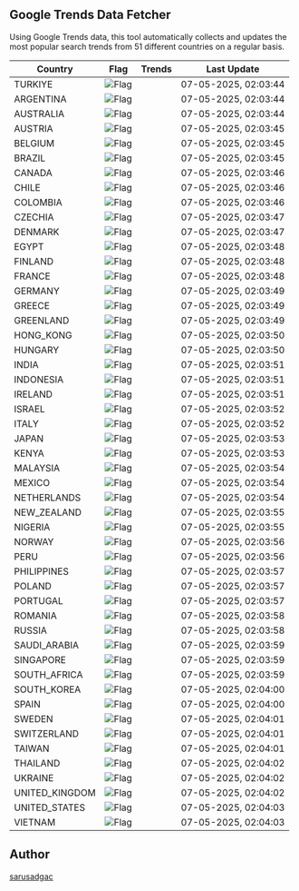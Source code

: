 
## Google Trends Data Fetcher

Using Google Trends data, this tool automatically collects and updates the most popular search trends from 51 different countries on a regular basis.


| Country | Flag | Trends | Last Update |
| --- | --- | --- | --- |
| TURKIYE | ![Flag](https://flagcdn.com/16x12/tr.png) |  | 07-05-2025, 02:03:44 |
| ARGENTINA | ![Flag](https://flagcdn.com/16x12/ar.png) |  | 07-05-2025, 02:03:44 |
| AUSTRALIA | ![Flag](https://flagcdn.com/16x12/au.png) |  | 07-05-2025, 02:03:44 |
| AUSTRIA | ![Flag](https://flagcdn.com/16x12/at.png) |  | 07-05-2025, 02:03:45 |
| BELGIUM | ![Flag](https://flagcdn.com/16x12/be.png) |  | 07-05-2025, 02:03:45 |
| BRAZIL | ![Flag](https://flagcdn.com/16x12/br.png) |  | 07-05-2025, 02:03:45 |
| CANADA | ![Flag](https://flagcdn.com/16x12/ca.png) |  | 07-05-2025, 02:03:46 |
| CHILE | ![Flag](https://flagcdn.com/16x12/cl.png) |  | 07-05-2025, 02:03:46 |
| COLOMBIA | ![Flag](https://flagcdn.com/16x12/co.png) |  | 07-05-2025, 02:03:46 |
| CZECHIA | ![Flag](https://flagcdn.com/16x12/cz.png) |  | 07-05-2025, 02:03:47 |
| DENMARK | ![Flag](https://flagcdn.com/16x12/dk.png) |  | 07-05-2025, 02:03:47 |
| EGYPT | ![Flag](https://flagcdn.com/16x12/eg.png) |  | 07-05-2025, 02:03:48 |
| FINLAND | ![Flag](https://flagcdn.com/16x12/fi.png) |  | 07-05-2025, 02:03:48 |
| FRANCE | ![Flag](https://flagcdn.com/16x12/fr.png) |  | 07-05-2025, 02:03:48 |
| GERMANY | ![Flag](https://flagcdn.com/16x12/de.png) |  | 07-05-2025, 02:03:49 |
| GREECE | ![Flag](https://flagcdn.com/16x12/gr.png) |  | 07-05-2025, 02:03:49 |
| GREENLAND | ![Flag](https://flagcdn.com/16x12/gl.png) |  | 07-05-2025, 02:03:49 |
| HONG_KONG | ![Flag](https://flagcdn.com/16x12/hk.png) |  | 07-05-2025, 02:03:50 |
| HUNGARY | ![Flag](https://flagcdn.com/16x12/hu.png) |  | 07-05-2025, 02:03:50 |
| INDIA | ![Flag](https://flagcdn.com/16x12/in.png) |  | 07-05-2025, 02:03:51 |
| INDONESIA | ![Flag](https://flagcdn.com/16x12/id.png) |  | 07-05-2025, 02:03:51 |
| IRELAND | ![Flag](https://flagcdn.com/16x12/ie.png) |  | 07-05-2025, 02:03:51 |
| ISRAEL | ![Flag](https://flagcdn.com/16x12/il.png) |  | 07-05-2025, 02:03:52 |
| ITALY | ![Flag](https://flagcdn.com/16x12/it.png) |  | 07-05-2025, 02:03:52 |
| JAPAN | ![Flag](https://flagcdn.com/16x12/jp.png) |  | 07-05-2025, 02:03:53 |
| KENYA | ![Flag](https://flagcdn.com/16x12/ke.png) |  | 07-05-2025, 02:03:53 |
| MALAYSIA | ![Flag](https://flagcdn.com/16x12/my.png) |  | 07-05-2025, 02:03:54 |
| MEXICO | ![Flag](https://flagcdn.com/16x12/mx.png) |  | 07-05-2025, 02:03:54 |
| NETHERLANDS | ![Flag](https://flagcdn.com/16x12/nl.png) |  | 07-05-2025, 02:03:54 |
| NEW_ZEALAND | ![Flag](https://flagcdn.com/16x12/nz.png) |  | 07-05-2025, 02:03:55 |
| NIGERIA | ![Flag](https://flagcdn.com/16x12/ng.png) |  | 07-05-2025, 02:03:55 |
| NORWAY | ![Flag](https://flagcdn.com/16x12/no.png) |  | 07-05-2025, 02:03:56 |
| PERU | ![Flag](https://flagcdn.com/16x12/pe.png) |  | 07-05-2025, 02:03:56 |
| PHILIPPINES | ![Flag](https://flagcdn.com/16x12/ph.png) |  | 07-05-2025, 02:03:57 |
| POLAND | ![Flag](https://flagcdn.com/16x12/pl.png) |  | 07-05-2025, 02:03:57 |
| PORTUGAL | ![Flag](https://flagcdn.com/16x12/pt.png) |  | 07-05-2025, 02:03:57 |
| ROMANIA | ![Flag](https://flagcdn.com/16x12/ro.png) |  | 07-05-2025, 02:03:58 |
| RUSSIA | ![Flag](https://flagcdn.com/16x12/ru.png) |  | 07-05-2025, 02:03:58 |
| SAUDI_ARABIA | ![Flag](https://flagcdn.com/16x12/sa.png) |  | 07-05-2025, 02:03:59 |
| SINGAPORE | ![Flag](https://flagcdn.com/16x12/sg.png) |  | 07-05-2025, 02:03:59 |
| SOUTH_AFRICA | ![Flag](https://flagcdn.com/16x12/za.png) |  | 07-05-2025, 02:03:59 |
| SOUTH_KOREA | ![Flag](https://flagcdn.com/16x12/kr.png) |  | 07-05-2025, 02:04:00 |
| SPAIN | ![Flag](https://flagcdn.com/16x12/es.png) |  | 07-05-2025, 02:04:00 |
| SWEDEN | ![Flag](https://flagcdn.com/16x12/se.png) |  | 07-05-2025, 02:04:01 |
| SWITZERLAND | ![Flag](https://flagcdn.com/16x12/ch.png) |  | 07-05-2025, 02:04:01 |
| TAIWAN | ![Flag](https://flagcdn.com/16x12/tw.png) |  | 07-05-2025, 02:04:01 |
| THAILAND | ![Flag](https://flagcdn.com/16x12/th.png) |  | 07-05-2025, 02:04:02 |
| UKRAINE | ![Flag](https://flagcdn.com/16x12/ua.png) |  | 07-05-2025, 02:04:02 |
| UNITED_KINGDOM | ![Flag](https://flagcdn.com/16x12/gb.png) |  | 07-05-2025, 02:04:02 |
| UNITED_STATES | ![Flag](https://flagcdn.com/16x12/us.png) |  | 07-05-2025, 02:04:03 |
| VIETNAM | ![Flag](https://flagcdn.com/16x12/vn.png) |  | 07-05-2025, 02:04:03 |


## Author
 [sarusadgac](https://x.com/sarusadgac)

